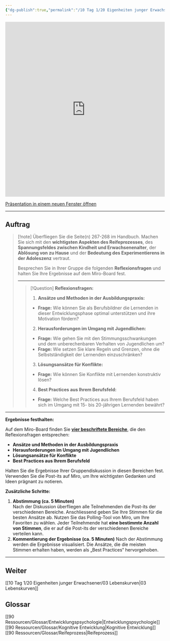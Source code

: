 ```yaml
---
{"dg-publish":true,"permalink":"/10 Tag 1/20 Eigenheiten junger Erwachsener/02 Herausforderungen und Chancen/"}
---
```



<iframe src="https://aburossi.github.io/prezi/BBK/eigenheiten/#/" style="border:0px #ffffff none;" name="myiFrame" scrolling="no" frameborder="1" marginheight="0px" marginwidth="0px" height="550px" width="100%" allowfullscreen></iframe>

[Präsentation in einem neuen Fenster öffnen](https://aburossi.github.io/prezi/BBK/eigenheiten)

---
## Auftrag

>[!note] Überfliegen Sie die Seite(n) 267-268 im Handbuch. Machen Sie sich mit den **wichtigsten Aspekten des Reifeprozesses**, des **Spannungsfeldes zwischen Kindheit und Erwachsenenalter**, der **Ablösung von zu Hause** und der **Bedeutung des Experimentierens in der Adoleszenz** vertraut.
>
>Besprechen Sie in Ihrer Gruppe die folgenden **Reflexionsfragen** und halten Sie Ihre Ergebnisse auf dem Miro-Board fest.
>
>---
>
>>[!Question] **Reflexionsfragen:**
>>
>>1. **Ansätze und Methoden in der Ausbildungspraxis:**
>>   - **Frage:** Wie können Sie als Berufsbildner die Lernenden in dieser Entwicklungsphase optimal unterstützen und ihre Motivation fördern?
>>
>>2. **Herausforderungen im Umgang mit Jugendlichen:**
>>   - **Frage:** Wie gehen Sie mit den Stimmungsschwankungen und dem unberechenbaren Verhalten von Jugendlichen um?
>>   - **Frage:** Wie setzen Sie klare Regeln und Grenzen, ohne die Selbstständigkeit der Lernenden einzuschränken?
>>
>>3. **Lösungsansätze für Konflikte:**
>>   - **Frage:** Wie können Sie Konflikte mit Lernenden konstruktiv lösen?
>>
>>4. **Best Practices aus Ihrem Berufsfeld:**
>>   - **Frage:** Welche Best Practices aus Ihrem Berufsfeld haben sich im Umgang mit 15- bis 20-jährigen Lernenden bewährt?

---

**Ergebnisse festhalten:**

Auf dem Miro-Board finden Sie **[vier beschriftete Bereiche](https://miro.com/app/board/uXjVLKN6QrM=/?moveToWidget=3458764605551965274&cot=14)**, die den Reflexionsfragen entsprechen:

- **Ansätze und Methoden in der Ausbildungspraxis**
- **Herausforderungen im Umgang mit Jugendlichen**
- **Lösungsansätze für Konflikte**
- **Best Practices aus Ihrem Berufsfeld**

Halten Sie die Ergebnisse Ihrer Gruppendiskussion in diesen Bereichen fest. Verwenden Sie die Post-its auf Miro, um Ihre wichtigsten Gedanken und Ideen prägnant zu notieren.

**Zusätzliche Schritte:**

1. **Abstimmung (ca. 5 Minuten)**  
   Nach der Diskussion überfliegen alle Teilnehmenden die Post-its der verschiedenen Bereiche. Anschliessend geben Sie Ihre Stimmen für die besten Ansätze ab. Nutzen Sie das Polling-Tool von Miro, um Ihre Favoriten zu wählen. Jeder Teilnehmende hat **eine bestimmte Anzahl von Stimmen**, die er auf die Post-its der verschiedenen Bereiche verteilen kann.
2. **Kommentierung der Ergebnisse (ca. 5 Minuten)**
   Nach der Abstimmung werden die Ergebnisse visualisiert. Die Ansätze, die die meisten Stimmen erhalten haben, werden als „Best Practices“ hervorgehoben.

---
## Weiter
[[10 Tag 1/20 Eigenheiten junger Erwachsener/03 Lebenskurven\|03 Lebenskurven]]

## Glossar
[[90 Ressourcen/Glossar/Entwicklungspsychologie\|Entwicklungspsychologie]]
[[90 Ressourcen/Glossar/Kognitive Entwicklung\|Kognitive Entwicklung]]
[[90 Ressourcen/Glossar/Reifeprozess\|Reifeprozess]]
